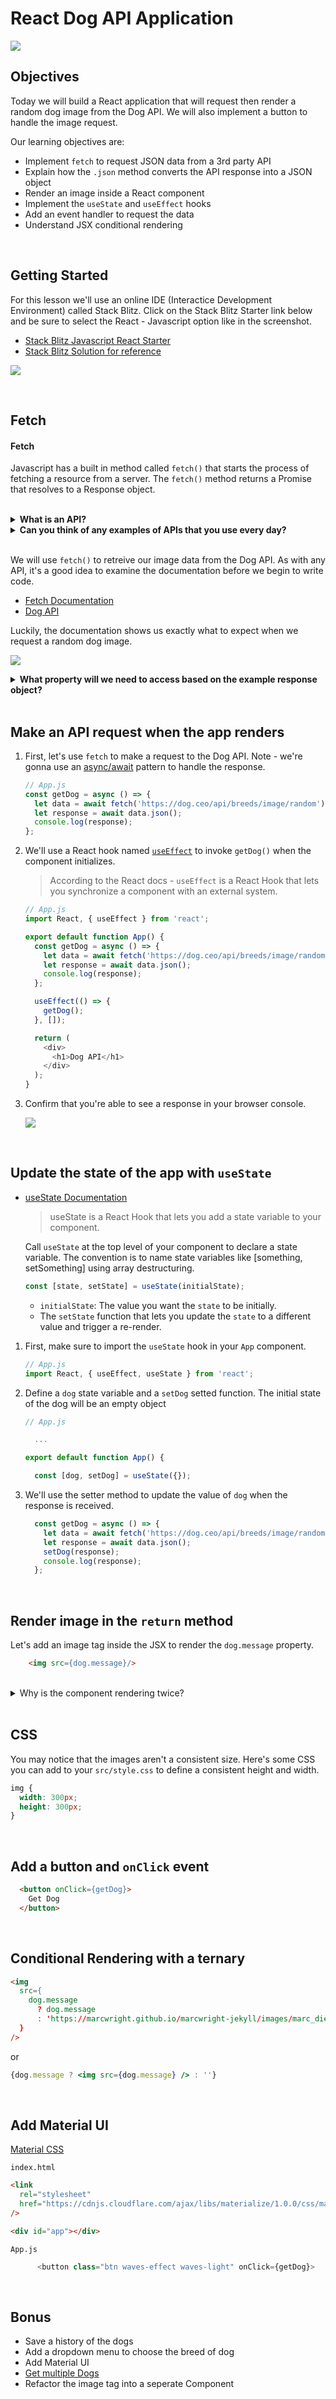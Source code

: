 # React Dog API Application

![](./assets/dog-api.png)


## Objectives

Today we will build a React application that will request then render a random dog image from the Dog API. We will also implement a button to handle the image request.

Our learning objectives are:

- Implement `fetch` to request JSON data from a 3rd party API
- Explain how the `.json` method converts the API response into a JSON object
- Render an image inside a React component
- Implement the `useState` and `useEffect` hooks
- Add an event handler to request the data
- Understand JSX conditional rendering

<br>

## Getting Started

For this lesson we'll use an online IDE (Interactice Development Environment) called Stack Blitz. Click on the Stack Blitz Starter link below and be sure to select the React - Javascript option like in the screenshot.

- [Stack Blitz Javascript React Starter](https://stackblitz.com/?starters=frontend)
- [Stack Blitz Solution for reference](https://stackblitz.com/edit/stackblitz-starters-db21hz?description=A%20create-react-app%20project%20based%20on%20react%20and%20react-dom&file=README.md&file=md!README.md,src%2FApp.js,src%2Fstyle.css&title=React%20Starter)


![](./assets/stack-blitz.png)




<br>

## Fetch

#### Fetch
Javascript has a built in method called `fetch()` that starts the process of fetching a resource from a server. The `fetch()` method returns a Promise that resolves to a Response object.

<br/>
<details>
  <summary><b>What is an API?</b></summary>

  > API is an abbreviation for Application Programming Interface. An API is a way for two or more computer programs to communicate with each other. 
  </details>

<details>

  <summary><b>Can you think of any examples of APIs that you use every day?</b></summary>

  - Gmail
  - Google Maps
  - Amazon Alexa
  - Expedia / Travel Sites
  - Google Finance
  - Apple News
  - Slack / Discord

  </details>

<br/>

We will use `fetch()` to retreive our image data from the Dog API. As with any API, it's a good idea to examine the documentation before we begin to write code.

- [Fetch Documentation](https://developer.mozilla.org/en-US/docs/Web/API/Fetch_API/Using_Fetch)
- [Dog API](https://dog.ceo/dog-api/)

Luckily, the documentation shows us exactly what to expect when we request a random dog image.

  ![](./assets/dog-api-fetch.png)

<details>
  <summary><b>What property will we need to access based on the example response object?</b></summary>

  `response.message`

</details>

<br>

## Make an API request when the app renders

1. First, let's use `fetch` to make a request to the Dog API. Note - we're gonna use an [async/await](https://javascript.info/async-await) pattern to handle the response.

    ```js
    // App.js
    const getDog = async () => {
      let data = await fetch('https://dog.ceo/api/breeds/image/random');
      let response = await data.json();
      console.log(response);
    };
    ```

1. We'll use a React hook named [`useEffect`](https://react.dev/reference/react/useEffect) to invoke `getDog()` when the component initializes.

   > According to the React docs - `useEffect` is a React Hook that lets you synchronize a component with an external system.

    ```js
    // App.js 
    import React, { useEffect } from 'react';

    export default function App() {
      const getDog = async () => {
        let data = await fetch('https://dog.ceo/api/breeds/image/random');
        let response = await data.json();
        console.log(response);
      };

      useEffect(() => {
        getDog();
      }, []);

      return (
        <div>
          <h1>Dog API</h1>
        </div>
      );
    }
    ```

3. Confirm that you're able to see a response in your browser console.

    ![](./assets/console.png)

<br>

## Update the state of the app with `useState`

- [useState Documentation](https://react.dev/reference/react/useState)

  > useState is a React Hook that lets you add a state variable to your component.

  Call `useState` at the top level of your component to declare a state variable. The convention is to name state variables like [something, setSomething] using array destructuring.

  ```js
  const [state, setState] = useState(initialState);
  ```

    -  `initialState`: The value you want the `state` to be initially.
    - The `setState` function that lets you update the `state` to a different value and trigger a re-render.


1. First, make sure to import the `useState` hook in your `App` component.

    ```js
    // App.js
    import React, { useEffect, useState } from 'react';
    ```

1. Define a `dog` state variable and a `setDog` setted function. The initial state of the dog will be an empty object

    ```js
    // App.js

      ...

    export default function App() {

      const [dog, setDog] = useState({});
    ```

1. We'll use the setter method to update the value of `dog` when the response is received.

    ```js
      const getDog = async () => {
        let data = await fetch('https://dog.ceo/api/breeds/image/random');
        let response = await data.json();
        setDog(response);
        console.log(response);
      };    
    ```


<br>

## Render image in the `return` method

Let's add an image tag inside the JSX to render the `dog.message` property.

```html
    <img src={dog.message}/>
```

<br />

<details>

  <summary>Why is the component rendering twice?</summary>

  #### React.Strict mode is on

  > StrictMode renders components twice (on dev but not production) in order to detect any problems with your code and warn you about them (which can be quite useful).


  To turn off this behavior, go into `index.js` and update the `root.render` method like so:

  ```js
  root.render(
    <>
      <App />
    </>
  ); 
  ```
</details>

<br>

## CSS

You may notice that the images aren't a consistent size. Here's some CSS you can add to your `src/style.css` to define a consistent height and width.

```css
img {
  width: 300px;
  height: 300px;
}
```


<br>


## Add a button and `onClick` event

  ```html
    <button onClick={getDog}>
      Get Dog
    </button>
  ```


<br>


## Conditional Rendering with a ternary

```html
<img
  src={
    dog.message
      ? dog.message
      : 'https://marcwright.github.io/marcwright-jekyll/images/marc_diesel.jpg'
  }
/>
```

or

```jsx
{dog.message ? <img src={dog.message} /> : ''}
```


<br>


## Add Material UI

[Material CSS](https://materializecss.com/)

`index.html`

```html
<link
  rel="stylesheet"
  href="https://cdnjs.cloudflare.com/ajax/libs/materialize/1.0.0/css/materialize.min.css"
/>

<div id="app"></div>
```

`App.js`

```js
      <button class="btn waves-effect waves-light" onClick={getDog}>
```


<br>

## Bonus

- Save a history of the dogs
- Add a dropdown menu to choose the breed of dog
- Add Material UI
- [Get multiple Dogs](https://dog.ceo/api/breeds/image/random/3)
- Refactor the image tag into a seperate Component
